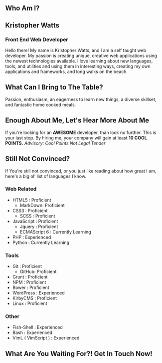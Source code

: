 ## Who Am I?
## Kristopher Watts
### Front End Web Developer
Hello there! My name is Kristopher Watts, and I am a self taught web developer. My passion is creating unique, creative web applications using the newest technologies available. I love learning about new languages, tools, and utilities and using them in interesting ways, creating my own applications and frameworks, and long walks on the beach.

## What Can I Bring to The Table?
Passion, enthusiasm, an eagerness to learn new things, a diverse skillset, and fantastic home cooked meals.

## Enough About Me, Let's Hear More About Me
If you're looking for an <strong>AWESOME</strong> developer, than look no further. This is your last stop. By hiring me, your company will gain at least <strong>10 COOL POINTS.</strong>
*Advisory: Cool Points Not Legal Tender*

## Still Not Convinced?
If You're still not convinced, or you just like reading about how great I am, here's a big ol' list of languages I know.

### Web Related
- HTML5 : Proficient
    - MarkDown: Proficient
- CSS3 : Proficient
    - SCSS : Proficient
- JavaScript : Proficient
    - Jquery : Proficient
    - ECMAScript 6 : Currently Learning
- PHP : Experienced
- Python : Currently Learning

### Tools
- Git : Proficient
    - GitHub: Proficient
- Grunt : Proficient
- NPM : Proficient
- Bower : Proficient
- WordPress : Experienced
- KirbyCMS : Proficient
- Linux : Proficient

### Other
- Fish-Shell : Experienced
- Bash : Experienced
- VimL ( VimScript ) : Experienced

## What Are You Waiting For?! Get In Touch Now!

